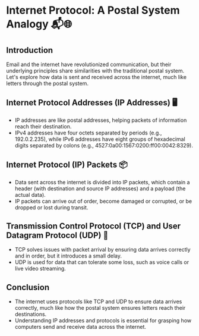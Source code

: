 # Internet Protocol: A Postal System Analogy 📬🌐

## Introduction

Email and the internet have revolutionized communication, but their underlying principles share similarities with the traditional postal system. Let's explore how data is sent and received across the internet, much like letters through the postal system.

## Internet Protocol Addresses (IP Addresses) 🖥️

- IP addresses are like postal addresses, helping packets of information reach their destination.
- IPv4 addresses have four octets separated by periods (e.g., 192.0.2.235), while IPv6 addresses have eight groups of hexadecimal digits separated by colons (e.g., 4527:0a00:1567:0200:ff00:0042:8329).

## Internet Protocol (IP) Packets 📦

- Data sent across the internet is divided into IP packets, which contain a header (with destination and source IP addresses) and a payload (the actual data).
- IP packets can arrive out of order, become damaged or corrupted, or be dropped or lost during transit.

## Transmission Control Protocol (TCP) and User Datagram Protocol (UDP) 🔄

- TCP solves issues with packet arrival by ensuring data arrives correctly and in order, but it introduces a small delay.
- UDP is used for data that can tolerate some loss, such as voice calls or live video streaming.

## Conclusion

- The internet uses protocols like TCP and UDP to ensure data arrives correctly, much like how the postal system ensures letters reach their destinations.
- Understanding IP addresses and protocols is essential for grasping how computers send and receive data across the internet.
